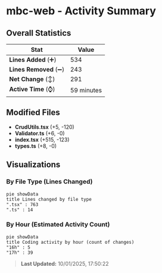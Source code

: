 # mbc-web - Activity Summary 

## Overall Statistics

| Stat                   | Value                                                             |
| ---------------------- | ----------------------------------------------------------------- |
| **Lines Added** (➕)   | 534                                          |
| **Lines Removed** (➖) | 243                                        |
| **Net Change** (↕)    | 291                |
| **Active Time** (⌚)   | 59 minutes |


## Modified Files
- **CrudUtils.tsx** (+5, -120)
- **Validator.ts** (+6, -0)
- **index.tsx** (+515, -123)
- **types.ts** (+8, -0)

## Visualizations

### By File Type (Lines Changed)

```mermaid
pie showData
title Lines changed by file type
".tsx" : 763
".ts" : 14
```

### By Hour (Estimated Activity Count)

```mermaid
pie showData
title Coding activity by hour (count of changes)
"16h" : 5
"17h" : 39
```


> **Last Updated:** 10/01/2025, 17:50:22